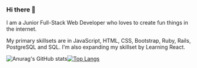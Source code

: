 ### Hi there 👋

I am a Junior Full-Stack Web Developer who loves to create fun things in the internet.

My primary skillsets are in JavaScript, HTML, CSS, Bootstrap, Ruby, Rails, PostgreSQL and SQL. I'm also expanding my skillset by Learning React. 

![Anurag's GitHub stats](https://github-readme-stats.vercel.app/api?username=r2inlondon&show_icons=true&theme=merko)[![Top Langs](https://github-readme-stats.vercel.app/api/top-langs/?username=r2inlondon&layout=compact&theme=merko)](https://github.com/r2inlondon/github-readme-stats)

